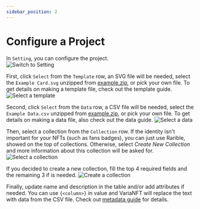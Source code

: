 ```yaml
---
sidebar_position: 2
---
```


# Configure a Project

In `Setting`, you can configure the project.  
![Switch to Setting](/img/getting-started/switch-setting.png)

First, click `Select` from the `Template` row, an SVG file will be needed, select the `Example Card.svg` unzipped from <a href="https://docs.varianft.studio/file/example.zip" download>example.zip</a>, or pick your own file. To get details on making a template file, check out the template guide.
![Select a template](/img/getting-started/select-template.gif)

Second, click `Select` from the `Data` row, a CSV file will be needed, select the `Example Data.csv` unzipped from <a href="https://docs.varianft.studio/file/example.zip" download>example.zip</a>, or pick your own file. To get details on making a data file, also check out the data guide.
![Select a data](/img/getting-started/select-data.gif)

Then, select a collection from the `Collection` row. If the identity isn't important for your NFTs (such as fans badges), you can just use Rarible, showed on the top of collections. Otherwise, select _Create New Collection_ and more information about this collection will be asked for.
![Select a collection](/img/getting-started/select-collection.png)

If you decided to create a new collection, fill the top 4 required fields and the remaining 3 if is needed.
![Create a collection](/img/getting-started/create-collection.png)

Finally, update name and description in the table and/or add attributes if needed. You can use `{<column>}` in value and VariaNFT will replace the text with data from the CSV file. Check out [metadata guide](/docs/metadata-guide) for details.
